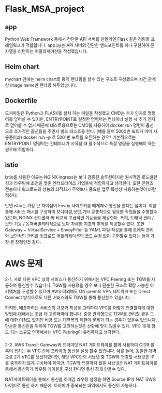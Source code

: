 # Flask_MSA_project

## app
Python Web Framework 중에서 간단한 API 서버를 만들기엔 Flask 같은 경량화 프레임워크가 적합합니다.
app.py는 API 서버의 간단한 엔드포인트를 하나 구현하여 문자열을 리턴하는 어플리케이션을 작성했습니다.

## Helm chart

mychart 안에는 helm chart로 동적 렌더링을 할수 있는 구조로 구성했으며 시간 관계상 image name만 렌더링 해두었습니다.

## Dockerfile
도커파일은 Python과 FLASK를 설치 하는 파일을 작성했고
CMD는 추가 인자로 명령어를 덮어쓸 수 있지만, ENTRYPOINT로 설정한 명령어는 컨테이너 실행 시 추가 인자로 덮어쓸 수 없기 때문에
테스트용으로는 CMD를 사용하여 docker run 명령어 옵션으로 추가적인 옵션들을 주면서 빌드 테스트를 한다. (예를 들어 5000번 포트가 이미 사용중이라)
docker run -p 로 5001번 포트를 오픈하는 경우? 
기본적으로는 ENTRYPOINT 명령어는 컨테이너가 시작될 때 필수적으로 특정 명령을 실행해야 하는 경우에 적합하다.

## istio 
istio를 사용한 이유는 NGINX ingress는 보다 검증된 솔루션이지만 원시적인 로드밸런싱과 라우팅에 초점을 맞춘
엔터프라이즈 기업들에 적합하다고 생각한다. 또한 콘텐츠 전송이나 워크로드의 성능의 최적화가 무엇보다 중요한 
업무 특성상 사용하는것이 바람직하다.

반면 istio는 가장 큰 차이점이 Envoy 사이드카를 매개체로 통신을 한다는 점이다. 이를 통해 서비스 메시를 구성하여 
모니터링,보안,기타 공통적으로 필요한 작업들을 수행할수 있으며, NGINX 컨트롤러 와 비교적 고급적인 기능들을 제공한다.
특히, 트래픽 관리 / 보안 기능 / 옵저버빌리티적으로 보다 자세한 지표와 추적을 제공할수 있다.
또한 Gateway + VirtualService + EnvoyFilter 등 YAML 파일 작성을 통해 트래픽 관리와 보안적인 관리를 워크로드 어플리케이션의 코드 수정 없이 구현할수 있다는 점이 가장 큰 장점인것 같다.



# AWS 문제 

### 
2-1. 
서로 다른 VPC 상의 서비스가 통신하기 위해서는 VPC Peering 또는 TGW를 사용하여 통신할수 있습니다.
TGW를 사용했을 경우 보다 단순한 구조로 확장 가능한 아키텍처를 구성할수 있으며
AWS 이외에도 ON-prem의 VPN 네트워크 또는 Direct Connect 방식으로도  다른 서비스와도 TGW를 통해 통신할수 있습니다.

하지만, 배포하려는 서비스의 규모와 특성을 고려하여 VPC를 어떻게 연결할지에 대한 방법에 대해서는 조금 더 고려해봐야 합니다.
중앙 관리형으로 TGW를 관리할 경우 그에 대한 이점도 있지만 비용 또는 대역폭의 제한이 문제가 되는 경우가 있을수 있습니다.
단순한 통신만을 위하여 TGW를 고려하는것은 상황에 맞지 않을수 있다. VPC 10개 정도 되는 소규모 연결에서는 VPC Peering이 유리하다고 생각한다.



###
2-2.
AWS Transit Gateway와 프라이빗 NAT 게이트웨이를 함께 사용하여 CIDR 블록이 겹치는 두 VPC 간에 프라이빗 통신을 설정 할수 있습니다.
예를 들어,  동일한 대역으로 2개 VPC를 생성하였다면, 해당 VPC안의 서브넷 중 TGW와 연결할 서브넷은 IP를 중복하지 않게 구성해야 하지만, TGW와 연결하지 않을 서브넷은 NAT 게이트웨이를 통해서 통신하게 라우팅 테이블을 구성 한다면 통신 하게 만들수 있다.

NAT게이트웨이를 통해서 통신을 하게끔 라우팅 설정을 하면 Source IP가 NAT GW의 아이피로 통신 하기 때문에, 
아이피가 중복되는 대역에서도 통신이 가능하다. 

